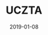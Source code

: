 ---
layout: post
title:  "UCZTA"
date:   2019-01-08
categories: event
eventbrite: "https://www.eventbrite.com/e/uczta-tickets-54036026209"
event_date: 2019-01-20
event_past: true
---